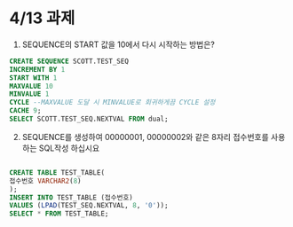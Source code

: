 # 4/13 과제

1) SEQUENCE의 START 값을 10에서 다시 시작하는 방법은?

```sql
CREATE SEQUENCE SCOTT.TEST_SEQ
INCREMENT BY 1
START WITH 1
MAXVALUE 10
MINVALUE 1
CYCLE --MAXVALUE 도달 시 MINVALUE로 회귀하게끔 CYCLE 설정
CACHE 9;
SELECT SCOTT.TEST_SEQ.NEXTVAL FROM dual;
```

2) SEQUENCE를 생성하여 00000001, 00000002와 같은 8자리 접수번호를
사용하는 SQL작성 하십시요

```sql

CREATE TABLE TEST_TABLE(
접수번호 VARCHAR2(8)
);    
INSERT INTO TEST_TABLE (접수번호)
VALUES (LPAD(TEST_SEQ.NEXTVAL, 8, '0'));
SELECT * FROM TEST_TABLE;
```